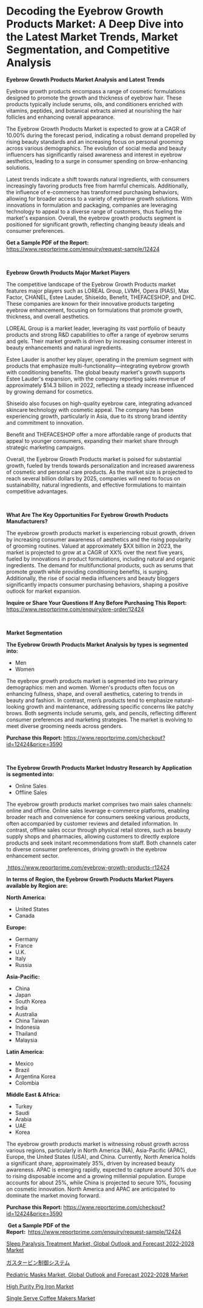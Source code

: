 <p><h1>Decoding the Eyebrow Growth Products Market: A Deep Dive into the Latest Market Trends, Market Segmentation, and Competitive Analysis</h1></p><p><strong>Eyebrow Growth Products Market Analysis and Latest Trends</strong></p>
<p><p>Eyebrow growth products encompass a range of cosmetic formulations designed to promote the growth and thickness of eyebrow hair. These products typically include serums, oils, and conditioners enriched with vitamins, peptides, and botanical extracts aimed at nourishing the hair follicles and enhancing overall appearance. </p><p>The Eyebrow Growth Products Market is expected to grow at a CAGR of 10.00% during the forecast period, indicating a robust demand propelled by rising beauty standards and an increasing focus on personal grooming across various demographics. The evolution of social media and beauty influencers has significantly raised awareness and interest in eyebrow aesthetics, leading to a surge in consumer spending on brow-enhancing solutions. </p><p>Latest trends indicate a shift towards natural ingredients, with consumers increasingly favoring products free from harmful chemicals. Additionally, the influence of e-commerce has transformed purchasing behaviors, allowing for broader access to a variety of eyebrow growth solutions. With innovations in formulation and packaging, companies are leveraging technology to appeal to a diverse range of customers, thus fueling the market's expansion. Overall, the eyebrow growth products segment is positioned for significant growth, reflecting changing beauty ideals and consumer preferences.</p></p>
<p><strong>Get a Sample PDF of the Report:&nbsp;</strong> <a href="https://www.reportprime.com/enquiry/request-sample/12424">https://www.reportprime.com/enquiry/request-sample/12424</a></p>
<p>&nbsp;</p>
<p><strong>Eyebrow Growth Products Major Market Players</strong></p>
<p><p>The competitive landscape of the Eyebrow Growth Products market features major players such as LOREAL Group, LVMH, Opera (PIAS), Max Factor, CHANEL, Estee Lauder, Shiseido, Benefit, THEFACESHOP, and DHC. These companies are known for their innovative products targeting eyebrow enhancement, focusing on formulations that promote growth, thickness, and overall aesthetics. </p><p>LOREAL Group is a market leader, leveraging its vast portfolio of beauty products and strong R&D capabilities to offer a range of eyebrow serums and gels. Their market growth is driven by increasing consumer interest in beauty enhancements and natural ingredients.</p><p>Estee Lauder is another key player, operating in the premium segment with products that emphasize multi-functionality—integrating eyebrow growth with conditioning benefits. The global beauty market's growth supports Estee Lauder's expansion, with the company reporting sales revenue of approximately $14.3 billion in 2022, reflecting a steady increase influenced by growing demand for cosmetics.</p><p>Shiseido also focuses on high-quality eyebrow care, integrating advanced skincare technology with cosmetic appeal. The company has been experiencing growth, particularly in Asia, due to its strong brand identity and commitment to innovation. </p><p>Benefit and THEFACESHOP offer a more affordable range of products that appeal to younger consumers, expanding their market share through strategic marketing campaigns. </p><p>Overall, the Eyebrow Growth Products market is poised for substantial growth, fueled by trends towards personalization and increased awareness of cosmetic and personal care products. As the market size is projected to reach several billion dollars by 2025, companies will need to focus on sustainability, natural ingredients, and effective formulations to maintain competitive advantages.</p></p>
<p>&nbsp;</p>
<p><strong>What Are The Key Opportunities For Eyebrow Growth Products Manufacturers?</strong></p>
<p><p>The eyebrow growth products market is experiencing robust growth, driven by increasing consumer awareness of aesthetics and the rising popularity of grooming routines. Valued at approximately $XX billion in 2023, the market is projected to grow at a CAGR of XX% over the next five years, fueled by innovations in product formulations, including natural and organic ingredients. The demand for multifunctional products, such as serums that promote growth while providing conditioning benefits, is surging. Additionally, the rise of social media influencers and beauty bloggers significantly impacts consumer purchasing behaviors, shaping a positive outlook for market expansion.</p></p>
<p><strong>Inquire or Share Your Questions If Any Before Purchasing This Report:</strong> <a href="https://www.reportprime.com/enquiry/pre-order/12424">https://www.reportprime.com/enquiry/pre-order/12424</a></p>
<p>&nbsp;</p>
<p><strong>Market Segmentation</strong></p>
<p><strong>The Eyebrow Growth Products Market Analysis by types is segmented into:</strong></p>
<p><ul><li>Men</li><li>Women</li></ul></p>
<p><p>The eyebrow growth products market is segmented into two primary demographics: men and women. Women's products often focus on enhancing fullness, shape, and overall aesthetics, catering to trends in beauty and fashion. In contrast, men’s products tend to emphasize natural-looking growth and maintenance, addressing specific concerns like patchy brows. Both segments include serums, gels, and pencils, reflecting different consumer preferences and marketing strategies. The market is evolving to meet diverse grooming needs across genders.</p></p>
<p><strong>Purchase this Report:&nbsp;</strong><a href="https://www.reportprime.com/checkout?id=12424&price=3590">https://www.reportprime.com/checkout?id=12424&price=3590</a></p>
<p>&nbsp;</p>
<p><strong>The Eyebrow Growth Products Market Industry Research by Application is segmented into:</strong></p>
<p><ul><li>Online Sales</li><li>Offline Sales</li></ul></p>
<p><p>The eyebrow growth products market comprises two main sales channels: online and offline. Online sales leverage e-commerce platforms, enabling broader reach and convenience for consumers seeking various products, often accompanied by customer reviews and detailed information. In contrast, offline sales occur through physical retail stores, such as beauty supply shops and pharmacies, allowing customers to directly explore products and seek instant recommendations from staff. Both channels cater to diverse consumer preferences, driving growth in the eyebrow enhancement sector.</p></p>
<p><a href="https://www.reportprime.com/eyebrow-growth-products-r12424">&nbsp;https://www.reportprime.com/eyebrow-growth-products-r12424</a></p>
<p><strong>In terms of Region, the Eyebrow Growth Products Market Players available by Region are:</strong></p>
<p>
    <p> <strong> North America: </strong>
        <ul>
            <li>United States</li>
            <li>Canada</li>
        </ul>
        </p> 
    <p> <strong> Europe: </strong>
        <ul>
            <li>Germany</li>
            <li>France</li>
            <li>U.K.</li>
            <li>Italy</li>
            <li>Russia</li>
        </ul>
        </p> 
    <p> <strong> Asia-Pacific: </strong>
        <ul>
            <li>China</li>
            <li>Japan</li>
            <li>South Korea</li>
            <li>India</li>
            <li>Australia</li>
            <li>China Taiwan</li>
            <li>Indonesia</li>
            <li>Thailand</li>
            <li>Malaysia</li>
        </ul>
        </p> 
    <p> <strong> Latin America: </strong>
        <ul>
            <li>Mexico</li>
            <li>Brazil</li>
            <li>Argentina Korea</li>
            <li>Colombia</li>
        </ul>
        </p> 
    <p> <strong> Middle East & Africa: </strong>
        <ul>
            <li>Turkey</li>
            <li>Saudi</li>
            <li>Arabia</li>
            <li>UAE</li>
            <li>Korea</li>
        </ul>
    </p>
    </p>
<p><p>The eyebrow growth products market is witnessing robust growth across various regions, particularly in North America (NA), Asia-Pacific (APAC), Europe, the United States (USA), and China. Currently, North America holds a significant share, approximately 35%, driven by increased beauty awareness. APAC is emerging rapidly, expected to capture around 30% due to rising disposable income and a growing millennial population. Europe accounts for about 25%, while China is projected to secure 10%, focusing on cosmetic innovation. North America and APAC are anticipated to dominate the market moving forward.</p></p>
<p><strong>Purchase this Report: </strong><a href="https://www.reportprime.com/checkout?id=12424&price=3590">https://www.reportprime.com/checkout?id=12424&price=3590</a></p>
<p>&nbsp;<strong>Get a Sample PDF of the Report:&nbsp;&nbsp;</strong><a href="https://www.reportprime.com/enquiry/request-sample/12424">https://www.reportprime.com/enquiry/request-sample/12424</a></p>
<p><strong></strong></p>
<p><p><a href="https://medium.com/@luke.russell779/the-comprehensive-sleep-paralysis-treatment-market-global-outlook-and-forecast-2022-2028-market-e3a02db49384">Sleep Paralysis Treatment Market, Global Outlook and Forecast 2022-2028 Market</a></p><p><a href="https://medium.com/@solomonbode85/gas-turbine-control-system-market-%E3%81%AE%E3%82%B0%E3%83%AD%E3%83%BC%E3%83%90%E3%83%AB%E5%B8%82%E5%A0%B4%E6%A6%82%E8%A6%81%E3%81%AF-%E4%B8%96%E7%95%8C%E3%81%8A%E3%82%88%E3%81%B3%E4%B8%BB%E8%A6%81%E5%B8%82%E5%A0%B4%E3%81%AB%E3%81%8A%E3%81%91%E3%82%8B%E6%A5%AD%E7%95%8C%E3%81%AB%E5%BD%B1%E9%9F%BF%E3%82%92%E4%B8%8E%E3%81%88%E3%82%8B%E4%B8%BB%E8%A6%81%E3%81%AA%E3%83%88%E3%83%AC%E3%83%B3%E3%83%89%E3%81%AB%E3%81%A4%E3%81%84%E3%81%A6-%E7%8B%AC%E8%87%AA%E3%81%AE%E8%A6%96%E7%82%B9%E3%82%92%E6%8F%90%E4%BE%9B%E3%81%97%E3%81%BE%E3%81%99-91e6067a84e8">ガスタービン制御システム</a></p><p><a href="https://medium.com/@luke.russell779/the-pediatric-masks-market-global-outlook-and-forecast-2022-2028-market-report-analyzes-9f2e9cce5197">Pediatric Masks Market, Global Outlook and Forecast 2022-2028 Market</a></p><p><a href="https://issuu.com/reportprime-2/docs/high-purity-pig-iron-market-size-20_1b9f8f3ecbf987">High Purity Pig Iron Market</a></p><p><a href="https://www.linkedin.com/pulse/single-serve-coffee-makers-market-size-growth-trends-statistics-2sfxf?trackingId=2XWqyf0sRRG7R5eEhykRBQ%3D%3D">Single Serve Coffee Makers Market</a></p></p>